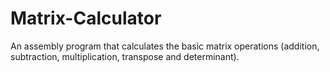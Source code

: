 # Matrix-Calculator
An assembly program that calculates the basic matrix operations (addition, subtraction, multiplication, transpose and determinant).
